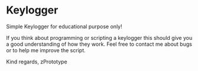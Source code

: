 # Keylogger
Simple Keylogger for educational purpose only!

If you think about programming or scripting a keylogger this should give you a good understanding of how they work.
Feel free to contact me about bugs or to help me improve the script.

Kind regards,
zPrototype
